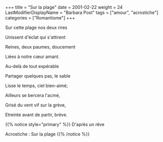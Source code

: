 +++
title = "Sur la plage"
date = 2001-02-22
weight = 24
LastModifierDisplayName = "Barbara Post"
tags = ["amour", "acrostiche"]
categories = ["Romantisme"]
+++

Sur cette plage nos deux rires

Unissent d'éclat qui s'attirent

Reines, deux paumes, doucement

Liées à notre cœur amant.

Au-delà de tout espérable

Partager quelques pas, le sable

Lisse le temps, ciel bien-aimé;

Ailleurs se bercera l'acmé,

Grisé du vent vif sur la grève,

Etreinte avant de partir, brève.

{{% notice style="primary" %}}
D'après un rêve

Acrostiche : Sur la plage
{{% /notice %}}
